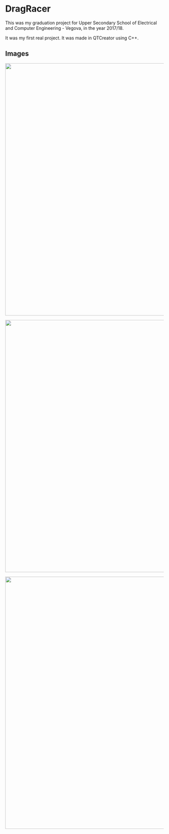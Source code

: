# DragRacer

This was my graduation project for Upper Secondary School of Electrical and Computer Engineering - Vegova, in the year 2017/18.

It was my first real project. It was made in QTCreator using C++.

## Images

<p align="center"><a target="_blank"><img src="https://i.imgur.com/bIJChqO.png" width="800"></a></p>

<p align="center"><a target="_blank"><img src="https://i.imgur.com/0N1rJxK.png" width="800"></a></p>

<p align="center"><a target="_blank"><img src="https://i.imgur.com/zf6ItF5.png" width="800"></a></p>
